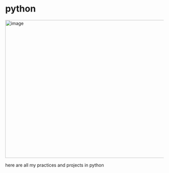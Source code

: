 # python

<img width="602" height="439" alt="image" src="https://github.com/user-attachments/assets/09c752e3-9ca4-470a-bc63-331a1308be8d" />



here are all my practices and projects in python 
